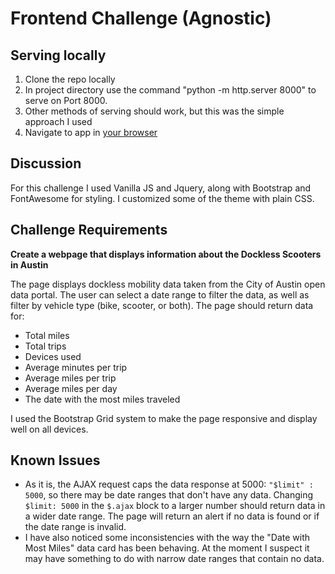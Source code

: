 # Frontend Challenge (Agnostic)

## Serving locally
  1. Clone the repo locally
  2. In project directory use the command "python -m http.server 8000" to serve on Port 8000.
  3. Other methods of serving should work, but this was the simple approach I used
  4. Navigate to app in [your browser](http://localhost:8000/)

##  Discussion
For this challenge I used Vanilla JS and Jquery, along with Bootstrap and FontAwesome for styling. I customized some of the theme with plain CSS.

## Challenge Requirements
**Create a webpage that displays information about the Dockless Scooters in Austin**

The page displays dockless mobility data taken from the City of Austin open data portal.
The user can select a date range to filter the data, as well as filter by vehicle type (bike, scooter, or both). The page should return data for:
  - Total miles
  - Total trips
  - Devices used
  - Average minutes per trip
  - Average miles per trip
  - Average miles per day
  - The date with the most miles traveled

I used the Bootstrap Grid system to make the page responsive and display well on all devices.

## Known Issues
  - As it is, the AJAX request caps the data response at 5000: `"$limit" : 5000`, so there may be date ranges that don't have any data. Changing `$limit: 5000` in the `$.ajax` block to a larger number should return data in a wider date range.  The page will return an alert if no data is found or if the date range is invalid.
 - I have also noticed some inconsistencies with the way the "Date with Most Miles" data card has been behaving. At the moment I suspect it may have something to do with narrow date ranges that contain no data.
